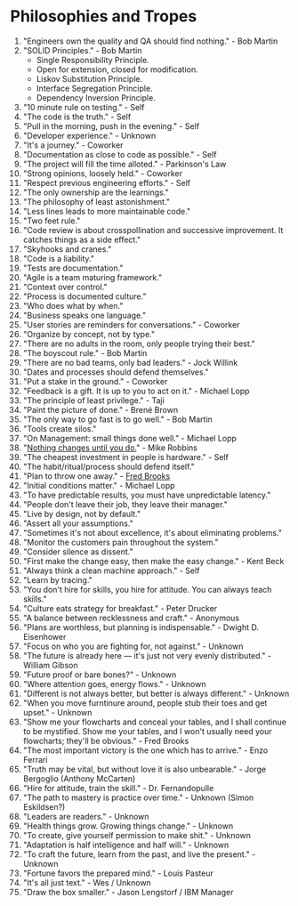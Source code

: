 # Philosophies and Tropes

1. "Engineers own the quality and QA should find nothing." - Bob Martin
1. "SOLID Principles." - Bob Martin
    - Single Responsibility Principle.
    - Open for extension, closed for modification.
    - Liskov Substitution Principle.
    - Interface Segregation Principle.
    - Dependency Inversion Principle.
1. "10 minute rule on testing." - Self
1. "The code is the truth." - Self
1. "Pull in the morning, push in the evening." - Self
1. "Developer experience." - Unknown
1. "It's a journey." - Coworker
1. "Documentation as close to code as possible." - Self
1. "The project will fill the time alloted." - Parkinson's Law
1. "Strong opinions, loosely held." - Coworker
1. "Respect previous engineering efforts." - Self
1. "The only ownership are the learnings."
1. "The philosophy of least astonishment."
1. "Less lines leads to more maintainable code."
1. "Two feet rule."
1. "Code review is about crosspollination and successive improvement. It catches things as a side effect."
1. "Skyhooks and cranes."
1. "Code is a liability."
1. "Tests are documentation."
1. "Agile is a team maturing framework."
1. "Context over control."
1. "Process is documented culture."
1. "Who does what by when."
1. "Business speaks one language."
1. "User stories are reminders for conversations." - Coworker
1. "Organize by concept, not by type."
1. "There are no adults in the room, only people trying their best."
1. "The boyscout rule." - Bob Martin
1. "There are no bad teams, only bad leaders." - Jock Willink
1. "Dates and processes should defend themselves."
1. "Put a stake in the ground." - Coworker
1. "Feedback is a gift. It is up to you to act on it." - Michael Lopp
1. "The principle of least privilege." - Taji
1. "Paint the picture of done." - Brené Brown
1. "The only way to go fast is to go well." - Bob Martin
1. "Tools create silos."
1. "On Management: small things done well." - Michael Lopp
1. "[Nothing changes until you do.](https://blog.armory.io/nothing-changes-until-you-do/)" - Mike Robbins 
1. "The cheapest investment in people is hardware." - Self
1. "The habit/ritual/process should defend itself."
1. "Plan to throw one away." - [Fred Brooks](https://wiki.c2.com/?PlanToThrowOneAway)
1. "Initial conditions matter." - Michael Lopp
1. "To have predictable results, you must have unpredictable latency."
1. "People don't leave their job, they leave their manager."
1. "Live by design, not by default."
1. "Assert all your assumptions."
1. "Sometimes it's not about excellence, it's about eliminating problems."
1. "Monitor the customers pain throughout the system."
1. "Consider silence as dissent."
1. "First make the change easy, then make the easy change." - Kent Beck
1. "Always think a clean machine approach." - Self
1. "Learn by tracing."
1. "You don't hire for skills, you hire for attitude. You can always teach skills."
1. "Culture eats strategy for breakfast." - Peter Drucker
1. "A balance between recklessness and craft." - Anonymous
1. "Plans are worthless, but planning is indispensable." - Dwight D. Eisenhower
1. "Focus on who you are fighting for, not against." - Unknown
1. "The future is already here — it's just not very evenly distributed." - William Gibson
1. "Future proof or bare bones?" - Unknown
1. "Where attention goes, energy flows." - Unknown
1. "Different is not always better, but better is always different." - Unknown 
1. "When you move furntinure around, people stub their toes and get upset." - Unknown
1. "Show me your flowcharts and conceal your tables, and I shall continue to be mystified. Show me your tables, and I won't usually need your flowcharts; they'll be obvious." - Fred Brooks
1. "The most important victory is the one which has to arrive." - Enzo Ferrari
1. "Truth may be vital, but without love it is also unbearable." - Jorge Bergoglio (Anthony McCarten)
1. "Hire for attitude, train the skill." - Dr. Fernandopulle
1. "The path to mastery is practice over time." - Unknown (Simon Eskildsen?)
1. "Leaders are readers." - Unknown
1. "Health things grow. Growing things change." - Unknown
1. "To create, give yourself permission to make shit." - Unknown
1. "Adaptation is half intelligence and half will." - Unknown
1. "To craft the future, learn from the past, and live the present." - Unknown
1. "Fortune favors the prepared mind." - Louis Pasteur
1. "It's all just text." - Wes / Unknown
1. "Draw the box smaller." - Jason Lengstorf / IBM Manager
